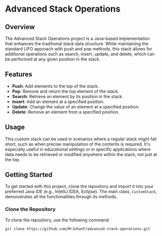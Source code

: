 # Advanced Stack Operations

## Overview
The Advanced Stack Operations project is a Java-based implementation that enhances the traditional stack data structure. While maintaining the standard LIFO approach with push and pop methods, this stack allows for additional operations such as search, insert, update, and delete, which can be performed at any given position in the stack.

## Features
- **Push**: Add elements to the top of the stack.
- **Pop**: Remove and return the top element of the stack.
- **Search**: Retrieve an element by its position in the stack.
- **Insert**: Add an element at a specified position.
- **Update**: Change the value of an element at a specified position.
- **Delete**: Remove an element from a specified position.

## Usage
This custom stack can be used in scenarios where a regular stack might fall short, such as when precise manipulation of the contents is required. It's especially useful in educational settings or in specific applications where data needs to be retrieved or modified anywhere within the stack, not just at the top.

## Getting Started
To get started with this project, clone the repository and import it into your preferred Java IDE (e.g., IntelliJ IDEA, Eclipse). The main class, `CustomStack`, demonstrates all the functionalities through its methods.

### Clone the Repository
To clone the repository, use the following command:
```bash
git clone https://github.com/MrJohanF/advanced-stack-operations.git
